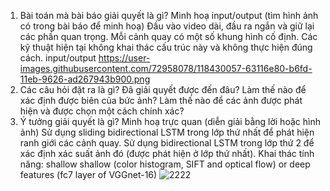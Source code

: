 1.	Bài toán mà bài báo giải quyết là gì? Minh hoạ input/output (tìm hình ảnh có trong bài báo để minh hoạ)
Đầu vào video dài, đầu ra ngắn và giữ lại các phần quan trọng.
Mỗi cảnh quay có một số khung hình cố định.
Các kỹ thuật hiện tại không khai thác cấu trúc này và không thực hiện đúng cách.
input/output 
https://user-images.githubusercontent.com/72958078/118430057-63116e80-b6fd-11eb-9626-ad267943b900.png
2. Các câu hỏi đặt ra là gì? Đã giải quyết được đến đâu?
Làm thế nào để xác định được biên của bức ảnh?
Làm thế nào để các ảnh được phát hiện và được chọn một cách chính xác?
3. Ý tưởng giải quyết là gì? Minh hoạ trực quan (diễn giải bằng lời hoặc hình ảnh)
Sử dụng sliding bidirectional LSTM trong lớp thứ nhất để phát hiện ranh giới các cảnh quay.
Sử dụng bidirectional LSTM trong lớp thứ 2 để xác định xác suất ảnh đó (được phát hiện ở lớp thứ nhất).
Khai thác tính năng: shallow shallow (color histogram, SIFT and optical flow) or deep features (fc7 layer of VGGnet-16)
![2222](https://user-images.githubusercontent.com/72958078/118430256-e59a2e00-b6fd-11eb-8fa0-8ec0e9dd2f40.png)
